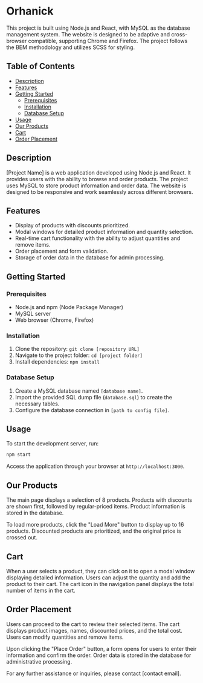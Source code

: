 # Orhanick

This project is built using Node.js and React, with MySQL as the database management system. The website is designed to be adaptive and cross-browser compatible, supporting Chrome and Firefox. The project follows the BEM methodology and utilizes SCSS for styling.

## Table of Contents

- [Description](#description)
- [Features](#features)
- [Getting Started](#getting-started)
  - [Prerequisites](#prerequisites)
  - [Installation](#installation)
  - [Database Setup](#database-setup)
- [Usage](#usage)
- [Our Products](#our-products)
- [Cart](#cart)
- [Order Placement](#order-placement)

## Description

[Project Name] is a web application developed using Node.js and React. It provides users with the ability to browse and order products. The project uses MySQL to store product information and order data. The website is designed to be responsive and work seamlessly across different browsers.

## Features

- Display of products with discounts prioritized.
- Modal windows for detailed product information and quantity selection.
- Real-time cart functionality with the ability to adjust quantities and remove items.
- Order placement and form validation.
- Storage of order data in the database for admin processing.

## Getting Started

### Prerequisites

- Node.js and npm (Node Package Manager)
- MySQL server
- Web browser (Chrome, Firefox)

### Installation

1. Clone the repository: `git clone [repository URL]`
2. Navigate to the project folder: `cd [project folder]`
3. Install dependencies: `npm install`

### Database Setup

1. Create a MySQL database named `[database name]`.
2. Import the provided SQL dump file (`database.sql`) to create the necessary tables.
3. Configure the database connection in `[path to config file]`.

## Usage

To start the development server, run:

```bash
npm start
```

Access the application through your browser at `http://localhost:3000`.

## Our Products

The main page displays a selection of 8 products. Products with discounts are shown first, followed by regular-priced items. Product information is stored in the database.

To load more products, click the "Load More" button to display up to 16 products. Discounted products are prioritized, and the original price is crossed out.

## Cart

When a user selects a product, they can click on it to open a modal window displaying detailed information. Users can adjust the quantity and add the product to their cart. The cart icon in the navigation panel displays the total number of items in the cart.

## Order Placement

Users can proceed to the cart to review their selected items. The cart displays product images, names, discounted prices, and the total cost. Users can modify quantities and remove items.

Upon clicking the "Place Order" button, a form opens for users to enter their information and confirm the order. Order data is stored in the database for administrative processing.

For any further assistance or inquiries, please contact [contact email].